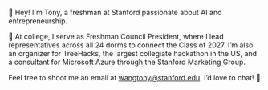 👋 Hey! I'm Tony, a freshman at Stanford passionate about AI and entrepreneurship.

🌲 At college, I serve as Freshman Council President, where I lead representatives across all 24 dorms to connect the Class of 2027. I’m also an organizer for TreeHacks, the largest collegiate hackathon in the US, and a consultant for Microsoft Azure through the Stanford Marketing Group.

Feel free to shoot me an email at wangtony@stanford.edu. I’d love to chat! 🚀

<!--
**tonywangs/tonywangs** is a ✨ _special_ ✨ repository because its `README.md` (this file) appears on your GitHub profile.

Here are some ideas to get you started:

- 🔭 I’m currently working on ...
- 🌱 I’m currently learning ...
- 👯 I’m looking to collaborate on ...
- 🤔 I’m looking for help with ...
- 💬 Ask me about ...
- 📫 How to reach me: ...
- 😄 Pronouns: ...
- ⚡ Fun fact: ...
-->
